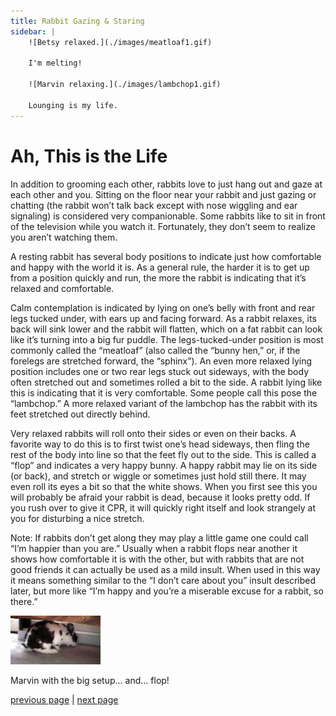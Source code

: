 ```yaml
---
title: Rabbit Gazing & Staring
sidebar: |
    ![Betsy relaxed.](./images/meatloaf1.gif)

    I'm melting!

    ![Marvin relaxing.](./images/lambchop1.gif)

    Lounging is my life.
---
```


# Ah, This is the Life

In addition to grooming each other, rabbits love to just hang out and gaze at each other and you. Sitting on the floor near your rabbit and just gazing or chatting (the rabbit won’t talk back except with nose wiggling and ear signaling) is considered very companionable. Some rabbits like to sit in front of the television while you watch it. Fortunately, they don’t seem to realize you aren’t watching them.

A resting rabbit has several body positions to indicate just how comfortable and happy with the world it is. As a general rule, the harder it is to get up from a position quickly and run, the more the rabbit is indicating that it’s relaxed and comfortable.

Calm contemplation is indicated by lying on one’s belly with front and rear legs tucked under, with ears up and facing forward. As a rabbit relaxes, its back will sink lower and the rabbit will flatten, which on a fat rabbit can look like it’s turning into a big fur puddle. The legs-tucked-under position is most commonly called the “meatloaf” (also called the “bunny hen,” or, if the forelegs are stretched forward, the “sphinx”). An even more relaxed lying position includes one or two rear legs stuck out sideways, with the body often stretched out and sometimes rolled a bit to the side. A rabbit lying like this is indicating that it is very comfortable. Some people call this pose the “lambchop.” A more relaxed variant of the lambchop has the rabbit with its feet stretched out directly behind.

Very relaxed rabbits will roll onto their sides or even on their backs. A favorite way to do this is to first twist one’s head sideways, then fling the rest of the body into line so that the feet fly out to the side. This is called a “flop” and indicates a very happy bunny. A happy rabbit may lie on its side (or back), and stretch or wiggle or sometimes just hold still there. It may even roll its eyes a bit so that the white shows. When you first see this you will probably be afraid your rabbit is dead, because it looks pretty odd. If you rush over to give it CPR, it will quickly right itself and look strangely at you for disturbing a nice stretch.

Note: If rabbits don’t get along they may play a little game one could call “I’m happier than you are.” Usually when a rabbit flops near another it shows how comfortable it is with the other, but with rabbits that are not good friends it can actually be used as a mild insult. When used in this way it means something similar to the “I don’t care about you” insult described later, but more like “I’m happy and you’re a miserable excuse for a rabbit, so there.”

![Marvin flopping.](./images/flop1_movie.gif)

Marvin with the big setup… and… flop!

[previous page](./yeah-baby-i-like-it-like-that.md "Yeah Baby, I Like It Like That") \| [next page](./follow-my-nose.md "Follow My Nose")
